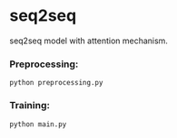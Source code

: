 # seq2seq
seq2seq model with attention mechanism.

### Preprocessing:
`python preprocessing.py`

### Training:
`python main.py`